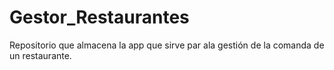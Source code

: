# Gestor_Restaurantes
Repositorio que almacena la app que sirve par ala gestión de la comanda de un restaurante.
